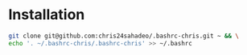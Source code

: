 # Installation
```bash
git clone git@github.com:chris24sahadeo/.bashrc-chris.git ~ && \
echo '. ~/.bashrc-chris/.bashrc-chris' >> ~/.bashrc
```